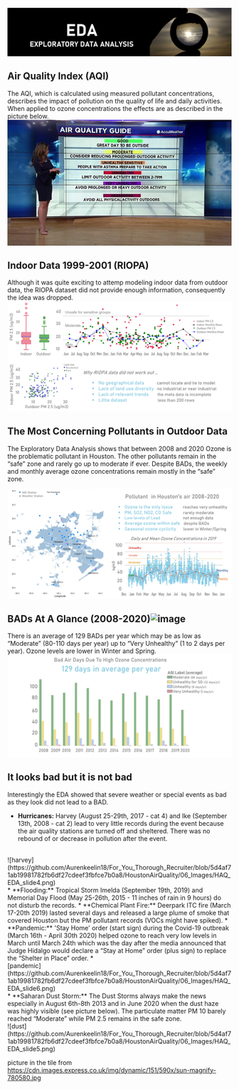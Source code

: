 ![cover](https://github.com/Aurenkeelin18/For_You_Thorough_Recruiter/blob/f9c581996bba87893810a54c314a6c1c8a62f395/HoustonAirQuality/06_Images/HAQ_EDA_Title.png)

## Air Quality Index (AQI)
The AQI, which is calculated using measured pollutant concentrations, describes the impact of pollution on the quality of life and daily activities. When applied to ozone concentrations the effects are as described in the picture below. 
![tv](https://github.com/Aurenkeelin18/For_You_Thorough_Recruiter/blob/95b676f5c45e343360020798a018b9f1604f10d4/HoustonAirQuality/06_Images/HAQ_AQI.png)

## Indoor Data 1999-2001 (RIOPA)
Although it was quite exciting to attemp modeling indoor data from outdoor data, the RIOPA dataset did not provide enough information, consequently the idea was dropped.
<br>
![riopa](https://github.com/Aurenkeelin18/For_You_Thorough_Recruiter/blob/5d4af71ab19981782fb6df27cdeef3fbfce7b0a8/HoustonAirQuality/06_Images/HAQ_EDA_slide1.png)
<br>
## The Most Concerning Pollutants in Outdoor Data
The Exploratory Data Analysis shows that between 2008 and 2020 Ozone is the  problematic pollutant in Houston. The other pollutants remain in the “safe” zone and rarely go up to moderate if ever. Despite BADs, the weekly and monthly average ozone concentrations remain mostly in the “safe” zone.
<br>

![slide2](https://github.com/Aurenkeelin18/For_You_Thorough_Recruiter/blob/5d4af71ab19981782fb6df27cdeef3fbfce7b0a8/HoustonAirQuality/06_Images/HAQ_EDA_slide2.png)
<br>
## BADs At A Glance (2008-2020)![image](https://user-images.githubusercontent.com/68656802/162593301-c4f273ec-6740-4da4-8b7f-cf7f2bee1eaf.png)
There is an average of 129 BADs per year which may be as low as “Moderate” (80-110 days per year) up to “Very Unhealthy” (1 to 2 days per year). Ozone levels are lower in Winter and Spring.
<br>
![slide3](https://github.com/Aurenkeelin18/For_You_Thorough_Recruiter/blob/5d4af71ab19981782fb6df27cdeef3fbfce7b0a8/HoustonAirQuality/06_Images/HAQ_EDA_slide3.png)
<br>

## It looks bad but it is not bad

Interestingly the EDA showed that severe weather or special events as bad as they look did not lead to a BAD.
* **Hurricanes:** Harvey (August 25-29th, 2017 - cat 4) and Ike (September 13th, 2008 - cat 2) lead to very little records during the event because the air quality stations are turned off and sheltered. There was no rebound of or decrease in  pollution after the event.
<br>
![harvey](https://github.com/Aurenkeelin18/For_You_Thorough_Recruiter/blob/5d4af71ab19981782fb6df27cdeef3fbfce7b0a8/HoustonAirQuality/06_Images/HAQ_EDA_slide4.png)
<br>
* **Flooding:** Tropical Storm Imelda (September 19th, 2019) and Memorial Day Flood (May 25-26th, 2015 - 11 inches of rain in 9 hours) do not disturb the records.
* **Chemical Plant Fire:** Deerpark ITC fire (March 17-20th 2019) lasted several days and released a large plume of smoke that covered Houston but the PM pollutant records (VOCs might have spiked).
* **Pandemic:**  'Stay Home' order (start sign) during the Covid-19 outbreak (March 16th - April 30th 2020) helped ozone to reach very low levels in March until March 24th which was the day after the media announced that Judge Hidalgo would declare a “Stay at Home” order (plus sign) to replace the “Shelter in Place” order.
* <br>
[pandemic](https://github.com/Aurenkeelin18/For_You_Thorough_Recruiter/blob/5d4af71ab19981782fb6df27cdeef3fbfce7b0a8/HoustonAirQuality/06_Images/HAQ_EDA_slide6.png)
<br>
* **Saharan Dust Storm:**  The Dust Storms always make the news especially in August 6th-8th 2013 and in June 2020 when the dust haze was highly visible (see picture below). The particulate matter PM 10 barely reached “Moderate” while PM 2.5 remains in the safe zone.
<br>
![dust](https://github.com/Aurenkeelin18/For_You_Thorough_Recruiter/blob/5d4af71ab19981782fb6df27cdeef3fbfce7b0a8/HoustonAirQuality/06_Images/HAQ_EDA_slide5.png)




picture in the tile from https://cdn.images.express.co.uk/img/dynamic/151/590x/sun-magnify-780580.jpg



